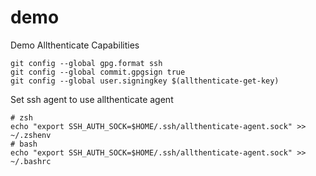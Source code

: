 # demo
Demo Allthenticate Capabilities

```
git config --global gpg.format ssh
git config --global commit.gpgsign true
git config --global user.signingkey $(allthenticate-get-key)
```

Set ssh agent to use allthenticate agent
```
# zsh
echo "export SSH_AUTH_SOCK=$HOME/.ssh/allthenticate-agent.sock" >> ~/.zshenv
# bash
echo "export SSH_AUTH_SOCK=$HOME/.ssh/allthenticate-agent.sock" >> ~/.bashrc
```
